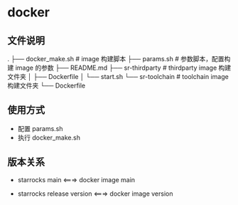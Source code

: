 # docker 

## 文件说明
.
├── docker_make.sh      # image 构建脚本
├── params.sh           # 参数脚本，配置构建 image 的参数
├── README.md
├── sr-thirdparty       # thirdparty image 构建文件夹
│   ├── Dockerfile
│   └── start.sh
└── sr-toolchain        # toolchain image 构建文件夹
    └── Dockerfile


## 使用方式

- 配置 params.sh
- 执行 docker_make.sh

## 版本关系

- starrocks main <===> docker image main

- starrocks release version <===> docker image version






